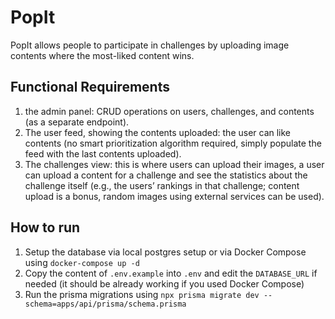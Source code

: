 # PopIt

PopIt allows people to participate in challenges by uploading image contents
where the most-liked content wins.

## Functional Requirements

1. the admin panel: CRUD operations on users, challenges, and contents (as a separate endpoint).
2. The user feed, showing the contents uploaded: the user can like contents (no smart prioritization algorithm required, simply populate the feed with the last contents uploaded).
3. The challenges view: this is where users can upload their images, a user can upload a content for a challenge and see the statistics about the challenge itself (e.g., the users’ rankings in that challenge; content upload is a bonus, random images using external services can be used).

## How to run

1. Setup the database via local postgres setup or via Docker Compose using `docker-compose up -d`
2. Copy the content of `.env.example` into `.env` and edit the `DATABASE_URL` if needed (it should be already working if you used Docker Compose)
3. Run the prisma migrations using `npx prisma migrate dev --schema=apps/api/prisma/schema.prisma`
